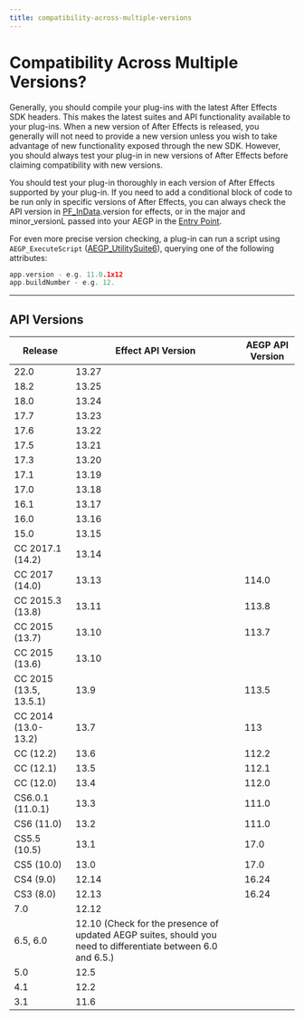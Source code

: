 ```yaml
---
title: compatibility-across-multiple-versions
---
```

# Compatibility Across Multiple Versions?

Generally, you should compile your plug-ins with the latest After Effects SDK headers. This makes the latest suites and API functionality available to your plug-ins. When a new version of After Effects is released, you generally will not need to provide a new version unless you wish to take advantage of new functionality exposed through the new SDK. However, you should always test your plug-in in new versions of After Effects before claiming compatibility with new versions.

You should test your plug-in thoroughly in each version of After Effects supported by your plug-in. If you need to add a conditional block of code to be run only in specific versions of After Effects, you can always check the API version in [PF_InData](../../effect-basics/PF_InData).version for effects, or in the major and minor_versionL passed into your AEGP in the [Entry Point](../../aegps/implementation#entry-point).

For even more precise version checking, a plug-in can run a script using `AEGP_ExecuteScript` ([AEGP_UtilitySuite6](../../aegps/aegp-suites#aegp_utilitysuite6)), querying one of the following attributes:

```cpp
app.version - e.g. 11.0.1x12
app.buildNumber - e.g. 12.
```

---

## API Versions

|        Release         |                                              Effect API Version                                              | AEGP API Version |
| ---------------------- | ------------------------------------------------------------------------------------------------------------ | ---------------- |
| 22.0                   | 13.27                                                                                                        |                  |
| 18.2                   | 13.25                                                                                                        |                  |
| 18.0                   | 13.24                                                                                                        |                  |
| 17.7                   | 13.23                                                                                                        |                  |
| 17.6                   | 13.22                                                                                                        |                  |
| 17.5                   | 13.21                                                                                                        |                  |
| 17.3                   | 13.20                                                                                                        |                  |
| 17.1                   | 13.19                                                                                                        |                  |
| 17.0                   | 13.18                                                                                                        |                  |
| 16.1                   | 13.17                                                                                                        |                  |
| 16.0                   | 13.16                                                                                                        |                  |
| 15.0                   | 13.15                                                                                                        |                  |
| CC 2017.1 (14.2)       | 13.14                                                                                                        |                  |
| CC 2017 (14.0)         | 13.13                                                                                                        | 114.0            |
| CC 2015.3 (13.8)       | 13.11                                                                                                        | 113.8            |
| CC 2015 (13.7)         | 13.10                                                                                                        | 113.7            |
| CC 2015 (13.6)         | 13.10                                                                                                        |                  |
| CC 2015 (13.5, 13.5.1) | 13.9                                                                                                         | 113.5            |
| CC 2014 (13.0-13.2)    | 13.7                                                                                                         | 113              |
| CC (12.2)              | 13.6                                                                                                         | 112.2            |
| CC (12.1)              | 13.5                                                                                                         | 112.1            |
| CC (12.0)              | 13.4                                                                                                         | 112.0            |
| CS6.0.1 (11.0.1)       | 13.3                                                                                                         | 111.0            |
| CS6 (11.0)             | 13.2                                                                                                         | 111.0            |
| CS5.5 (10.5)           | 13.1                                                                                                         | 17.0             |
| CS5 (10.0)             | 13.0                                                                                                         | 17.0             |
| CS4 (9.0)              | 12.14                                                                                                        | 16.24            |
| CS3 (8.0)              | 12.13                                                                                                        | 16.24            |
| 7.0                    | 12.12                                                                                                        |                  |
| 6.5, 6.0               | 12.10 (Check for the presence of updated AEGP suites, should you need to differentiate between 6.0 and 6.5.) |                  |
| 5.0                    | 12.5                                                                                                         |                  |
| 4.1                    | 12.2                                                                                                         |                  |
| 3.1                    | 11.6                                                                                                         |                  |
